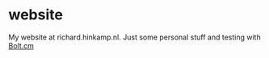 website
=======

My website at richard.hinkamp.nl. Just some personal stuff and testing with [Bolt.cm](http://bolt.cm)